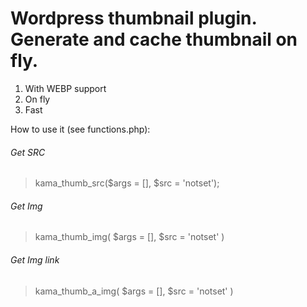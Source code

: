 # Wordpress thumbnail plugin. Generate and cache thumbnail on fly.


1. With WEBP support
2. On fly
3. Fast


How to use it (see functions.php):

###### Get SRC
> kama_thumb_src($args = [], $src = 'notset');

###### Get Img

> kama_thumb_img( $args = [], $src = 'notset' )

###### Get Img link
> kama_thumb_a_img( $args = [], $src = 'notset' )
